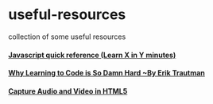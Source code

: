 # useful-resources
collection of some useful resources


#### [Javascript quick reference (Learn X in Y minutes)](https://learnxinyminutes.com/docs/javascript/)

#### [Why Learning to Code is So Damn Hard ~By Erik Trautman](https://www.thinkful.com/blog/why-learning-to-code-is-so-damn-hard/)

#### [Capture Audio and Video in HTML5](https://www.html5rocks.com/en/tutorials/getusermedia/intro/)
